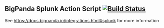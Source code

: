 ## BigPanda Splunk Action Script [![Build Status](https://travis-ci.org/bigpandaio/bigpanda-splunk.svg?branch=develop)](https://travis-ci.org/bigpandaio/bigpanda-splunk)

See https://docs.bigpanda.io/integrations.html#splunk for more information
